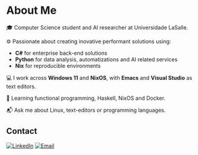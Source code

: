 # About Me
🎓 Computer Science student and AI researcher at Universidade LaSalle.

⚙️ Passionate about creating inovative performant solutions using:
- **C#** for enterprise back-end solutions
- **Python** for data analysis, automatizations and AI related services
- **Nix** for reproducible environments

💻 I work across **Windows 11** and **NixOS**, with **Emacs** and **Visual Studio** as text editors.

📑 Learning functional programming, Haskell, NixOS and Docker.

📬 Ask me about Linux, text-editors or programming languages.

## Contact
[![LinkedIn](https://img.shields.io/badge/-LinkedIn-blue?style=flat&logo=linkedin)](https://www.linkedin.com/in/diogobonofre) [![Email](https://img.shields.io/badge/-Email-c14438?style=flat&logo=gmail&logoColor=white)](mailto:diogobonofre@gmail.com)
